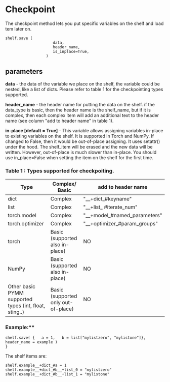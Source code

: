 # Checkpoint 

The checkpoint method lets you put specific variables on the shelf and load tem later on. 

```
shelf.save (
                     data, 
                     header_name, 
                     is_inplace=True, 
                  )
```
## parameters
**data** - the data of the variable we place on the shelf, the variable could be nested, like a list of dicts.
Please refer to table 1 for the checkpointing types supported.
 
**header_name** - the header name for putting the data on the shelf. if the data_type is basic, then the header name is the shelf_name, but if it is complex, then each complex item will add an additional text to the header name (see column "add to header name" in table 1).

**in-place [default = True]** - This variable allows assigning variables in-place to existing variables on the shelf. It is supported in Torch and NumPy. If changed to False, then it would be out-of-place assigning. It uses setattr() under the hood. The shelf_item will be erased and the new data will be written. However, out-of-place is much slower than in-place.  You should use in_place=False when setting the item on the shelf for the first time.

### Table 1 : Types supported for checkpoiting.

| Type|Complex/ Basic  |add  to header name |
|----|---|---|
| dict | Complex | "__+dict_#keyname" |
| list | Complex | "__+list_ #iterate_num" |
| torch.model | Complex | "__+model_#named_parameters" |
| torch.optimizer | Complex | "__+optimizer_#param_groups" |
| torch | Basic (supported also in-place) | NO |
| NumPy | Basic (supported also in-place) | NO |
| Other basic PYMM supported types (int, float, sting..) | Basic (supported only out-of-place) | NO |


### Example:**
```
shelf.save( {   a = 1,   b = list["mylistzero", "mylistone"]}, header_name = example )
}
```
The shelf items are:
```
shelf.example__+dict_#a = 1
shelf.example__+dict_#b__+list_0 = "mylistzero"
shelf.example__+dict_#b__+list_1 = "mylistone"
```









